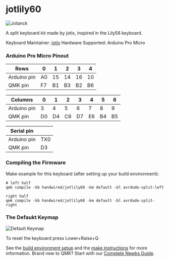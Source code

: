 # jotlily60

![Jotanck](https://imgur.com/Usv0mlD)

A split keyboard kit made by jotix, inspired in the Lily58 keyboard.

Keyboard Maintainer: [jotix](https://github.com/jotix)
Hardware Supported: Arduino Pro Micro

### Arduino Pro Micro Pinout

| Rows        | 0  | 1  | 2  | 3  | 4  |
|-------------|----|----|----|----|----|
| Arduino pin | A0 | 15 | 14 | 16 | 10 |
| QMK pin     | F7 | B1 | B3 | B2 | B6 |

| Columns     | 0  | 1  | 2  | 3  | 4  | 5  | 6  |
|-------------|----|----|----|----|----|----|----|
| Arduino pin |  3 |  4 |  5 |  6 |  7 |  8 |  9 |
| QMK pin     | D0 | D4 | C6 | D7 | E6 | B4 | B5 |

| Serial pin  |     |
|-------------|-----|
| Arduino pin | TX0 |
| QMK pin     |  D3 |

### Compiling the Firmware

Make example for this keyboard (after setting up your build environment):
    
    # left half
    qmk compile -kb handwired/jotlily60 -km default -bl avrdude-split-left

    right half
    qmk compile -kb handwired/jotlily60 -km default -bl avrdude-split-right
   
### The Defaukt Keymap

![Default Keymap](https://i.imgur.com/xh7Dmd7.png)

To reset the keyboard press Lower+Raise+Q

See the [build environment setup](https://docs.qmk.fm/#/getting_started_build_tools) and the [make instructions](https://docs.qmk.fm/#/getting_started_make_guide) for more information. Brand new to QMK? Start with our [Complete Newbs Guide](https://docs.qmk.fm/#/newbs).
